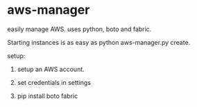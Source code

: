 aws-manager
===========

easily manage AWS. uses python, boto and fabric. 

Starting instances is as easy as python aws-manager.py create.

setup: 

1. setup an AWS account.

2. set credentials in settings

3. pip install boto fabric